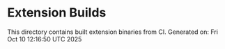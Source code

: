 # Extension Builds

This directory contains built extension binaries from CI.
Generated on: Fri Oct 10 12:16:50 UTC 2025
